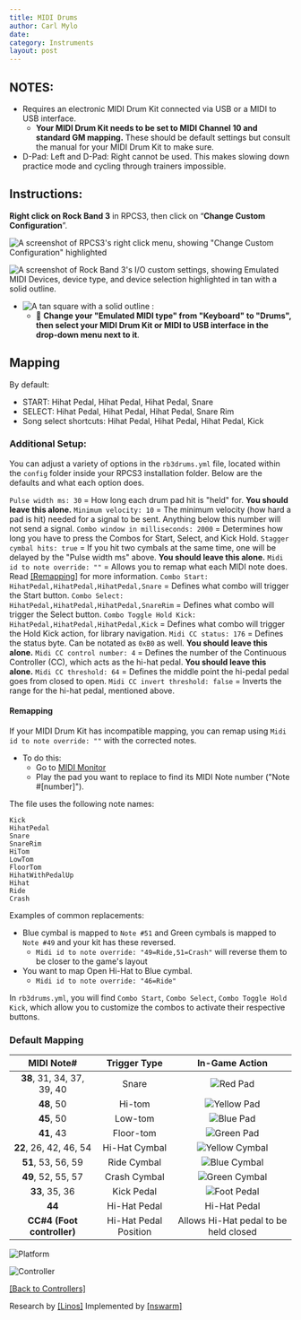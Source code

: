 ```yaml
---
title: MIDI Drums
author: Carl Mylo
date: 
category: Instruments
layout: post
---
```


## NOTES:

* Requires an electronic MIDI Drum Kit connected via USB or a MIDI to USB interface.
	* **Your MIDI Drum Kit needs to be set to MIDI Channel 10 and standard GM mapping.**  These should be default settings but consult the manual for your MIDI Drum Kit to make sure.
* D-Pad: Left and D-Pad: Right cannot be used. This makes slowing down practice mode and cycling through trainers impossible.

## Instructions:

**Right click on Rock Band 3** in RPCS3, then click on “**Change Custom Configuration**”.  

![A screenshot of RPCS3's right click menu, showing "Change Custom Configuration" highlighted](https://raw.githubusercontent.com/hmxmilohax/rb3-pc/main/assets/images/cust/rpcs3customconfigchange.png "Change Custom Configuration")

![A screenshot of Rock Band 3's I/O custom settings, showing Emulated MIDI Devices, device type, and device selection highlighted in tan with a solid outline.](https://raw.githubusercontent.com/hmxmilohax/rb3-pc/main/assets/images/cust/iod.png "I/O")
* ![A tan square with a solid outline](https://raw.githubusercontent.com/hmxmilohax/rb3-pc/main/assets/images/cust/smalltan.png "Tan Square") : 
	* 🥁 **Change your "Emulated MIDI type" from "Keyboard" to "Drums", then select your MIDI Drum Kit or MIDI to USB interface in the drop-down menu next to it**.

## Mapping
By default:
* START: Hihat Pedal, Hihat Pedal, Hihat Pedal, Snare
* SELECT: Hihat Pedal, Hihat Pedal, Hihat Pedal, Snare Rim
* Song select shortcuts: Hihat Pedal, Hihat Pedal, Hihat Pedal, Kick

### Additional Setup:

You can adjust a variety of options in the `rb3drums.yml` file, located within the `config` folder inside your RPCS3 installation folder.
Below are the defaults and what each option does.

`Pulse width ms: 30` = How long each drum pad hit is "held" for. **You should leave this alone.**
`Minimum velocity: 10` = The minimum velocity (how hard a pad is hit) needed for a signal to be sent. Anything below this number will not send a signal.
`Combo window in milliseconds: 2000`  = Determines how long you have to press the Combos for Start, Select, and Kick Hold.
`Stagger cymbal hits: true` = If you hit two cymbals at the same time, one will be delayed by the "Pulse width ms" above. **You should leave this alone.**
`Midi id to note override: ""` = Allows you to remap what each MIDI note does. Read [[Remapping]](#remapping) for more information.
`Combo Start: HihatPedal,HihatPedal,HihatPedal,Snare` = Defines what combo will trigger the Start button.
`Combo Select: HihatPedal,HihatPedal,HihatPedal,SnareRim` = Defines what combo will trigger the Select button.
`Combo Toggle Hold Kick: HihatPedal,HihatPedal,HihatPedal,Kick` = Defines what combo will trigger the Hold Kick action, for library navigation.
`Midi CC status: 176` = Defines the status byte. Can be notated as `0xB0` as well. **You should leave this alone.**
`Midi CC control number: 4` = Defines the number of the Continuous Controller (CC), which acts as the hi-hat pedal. **You should leave this alone.**
`Midi CC threshold: 64` = Defines the middle point the hi-pedal pedal goes from closed to open.
`Midi CC invert threshold: false` = Inverts the range for the hi-hat pedal, mentioned above.

#### Remapping
If your MIDI Drum Kit has incompatible mapping, you can remap using `Midi id to note override: ""` with the corrected notes.
* To do this:
	* Go to [MIDI Monitor](https://www.midimonitor.com/)
	* Play the pad you want to replace to find its MIDI Note number ("Note #[number]").

The file uses the following note names:

`Kick`  
`HihatPedal`  
`Snare`  
`SnareRim`  
`HiTom`  
`LowTom`  
`FloorTom`  
`HihatWithPedalUp`  
`Hihat`  
`Ride`  
`Crash`

Examples of common replacements:
* Blue cymbal is mapped to `Note #51` and Green cymbals is mapped to `Note #49` and your kit has these reversed.
	* `Midi id to note override: "49=Ride,51=Crash"` will reverse them to be closer to the game's layout
* You want to map Open Hi-Hat to Blue cymbal.
	* `Midi id to note override: "46=Ride"`

In `rb3drums.yml`, you will find `Combo Start`, `Combo Select`, `Combo Toggle Hold Kick`, which allow you to customize the combos to activate their respective buttons.

### Default Mapping

| **MIDI Note#** | **Trigger Type** | **In-Game Action** |
|:--------:|:-------------------:|:-----------------:|
| **38**, 31, 34, 37, 39, 40 | Snare | ![Red Pad](https://raw.githubusercontent.com/hmxmilohax/rb3-pc/main/assets/images/btns/drms/rb/rp.png "Red Pad") |
| **48**, 50 | Hi-tom | ![Yellow Pad](https://raw.githubusercontent.com/hmxmilohax/rb3-pc/main/assets/images/btns/drms/rb/yp.png "Yellow Pad") |
| **45**, 50 | Low-tom | ![Blue Pad](https://raw.githubusercontent.com/hmxmilohax/rb3-pc/main/assets/images/btns/drms/rb/bp.png "Blue Pad") |
| **41**, 43 | Floor-tom | ![Green Pad](https://raw.githubusercontent.com/hmxmilohax/rb3-pc/main/assets/images/btns/drms/rb/gp.png "Green Pad") |
| **22**, 26, 42, 46, 54 | Hi-Hat Cymbal | ![Yellow Cymbal](https://raw.githubusercontent.com/hmxmilohax/rb3-pc/main/assets/images/btns/drms/rb/yc.png "Yellow Cymbal") |
| **51**, 53, 56, 59 | Ride Cymbal | ![Blue Cymbal](https://raw.githubusercontent.com/hmxmilohax/rb3-pc/main/assets/images/btns/drms/rb/bc.png "Blue Cymbal") |
| **49**, 52, 55, 57 | Crash Cymbal | ![Green Cymbal](https://raw.githubusercontent.com/hmxmilohax/rb3-pc/main/assets/images/btns/drms/rb/gc.png "Green Cymbal") |
| **33**, 35, 36 | Kick Pedal | ![Foot Pedal](https://raw.githubusercontent.com/hmxmilohax/rb3-pc/main/assets/images/btns/drms/rb/kp.png "Foot Pedal") |
| **44** | Hi-Hat Pedal | Hi-Hat Pedal |
| **CC#4 (Foot controller)** | Hi-Hat Pedal Position | Allows Hi-Hat pedal to be held closed |

![Platform](https://raw.githubusercontent.com/hmxmilohax/rb3-pc/main/assets/images/instruments/plat/midi.png "Platform") 

![Controller](https://raw.githubusercontent.com/hmxmilohax/rb3-pc/main/assets/images/instruments/cont/mididrumscontroller.png "Controller") 

[[Back to Controllers]](https://rb3pc.milohax.org/english/controllers/)


Research by [[Linos]](https://www.youtube.com/@LinosMelendi)
Implemented by [[nswarm]](https://github.com/nswarm)
